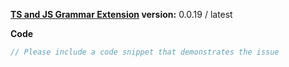 
**[TS and JS Grammar Extension](https://marketplace.visualstudio.com/items?itemName=ms-vscode.typescript-javascript-grammar) version:**  0.0.19 / latest

**Code**

```ts
// Please include a code snippet that demonstrates the issue

```
